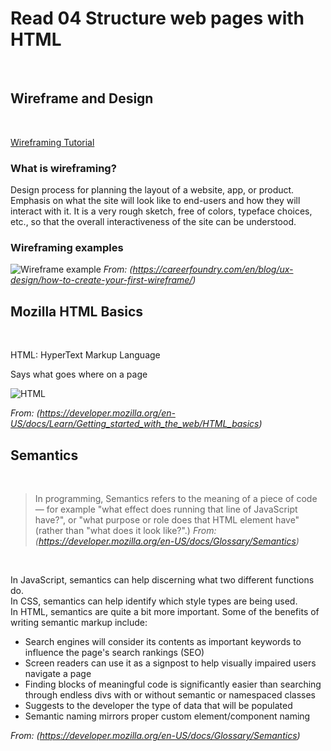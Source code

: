 # Read 04 Structure web pages with HTML
<br>

## Wireframe and Design
<br>

[Wireframing Tutorial](https://youtu.be/qpH7-KFWZRI)
<br>

### What is wireframing?
Design process for planning the layout of a website, app, or product.  Emphasis on what the site will look like to end-users and how they will interact with it.  It is a very rough sketch, free of colors, typeface choices, etc., so that the overall interactiveness of the site can be understood.

### Wireframing examples

![Wireframe example](https://dpbnri2zg3lc2.cloudfront.net/en/wp-content/uploads/old-blog-uploads/versions/samuel-student-wireframe---x----972-715x---.png)
*From: (https://careerfoundry.com/en/blog/ux-design/how-to-create-your-first-wireframe/)*

## Mozilla HTML Basics
<br>

HTML: HyperText Markup Language
<br>

Says what goes where on a page
<br>

![HTML](https://developer.mozilla.org/en-US/docs/Learn/Getting_started_with_the_web/HTML_basics/grumpy-cat-small.png)<br>


*From: (https://developer.mozilla.org/en-US/docs/Learn/Getting_started_with_the_web/HTML_basics)*
<br>

## Semantics
<br>

> In programming, Semantics refers to the meaning of a piece of code — for example "what effect does running that line of JavaScript have?", or "what purpose or role does that HTML element have" (rather than "what does it look like?".) *From: (https://developer.mozilla.org/en-US/docs/Glossary/Semantics)*
<br>

In JavaScript, semantics can help discerning what two different functions do. <br>
In CSS, semantics can help identify which style types are being used. <br>
In HTML, semantics are quite a bit more important. Some of the benefits of writing semantic markup include: <br>

* Search engines will consider its contents as important keywords to influence the page's search rankings (SEO)
* Screen readers can use it as a signpost to help visually impaired users navigate a page
* Finding blocks of meaningful code is significantly easier than searching through endless divs with or without semantic or namespaced classes
* Suggests to the developer the type of data that will be populated
* Semantic naming mirrors proper custom element/component naming

*From: (https://developer.mozilla.org/en-US/docs/Glossary/Semantics)*


